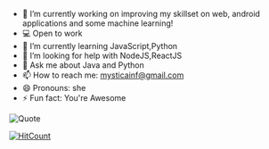 
<!--
**mystica2000/mystica2000** is a ✨ _special_ ✨ repository because its `README.md` (this file) appears on your GitHub profile.
-->
- 🔭 I’m currently working on improving my skillset on web, android applications and some machine learning!
- 💻 Open to work
- 🌱 I’m currently learning JavaScript,Python
- 🤔 I’m looking for help with NodeJS,ReactJS
- 💬 Ask me about Java and Python
- 📫 How to reach me: mysticainf@gmail.com
- 😄 Pronouns: she
- ⚡ Fun fact: You're Awesome


![Quote](https://github-readme-quotes.herokuapp.com/quote?theme=dark)


[![HitCount](http://hits.dwyl.com/{username}/{project}.svg)](http://hits.dwyl.com/{username}/{project})

